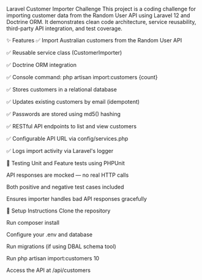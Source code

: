 Laravel Customer Importer Challenge
This project is a coding challenge for importing customer data from the Random User API using Laravel 12 and Doctrine ORM. It demonstrates clean code architecture, service reusability, third-party API integration, and test coverage.

✨ Features
✅ Import Australian customers from the Random User API

✅ Reusable service class (CustomerImporter)

✅ Doctrine ORM integration

✅ Console command: php artisan import:customers {count}

✅ Stores customers in a relational database

✅ Updates existing customers by email (idempotent)

✅ Passwords are stored using md5() hashing

✅ RESTful API endpoints to list and view customers

✅ Configurable API URL via config/services.php

✅ Logs import activity via Laravel's logger

🧪 Testing
Unit and Feature tests using PHPUnit

API responses are mocked — no real HTTP calls

Both positive and negative test cases included

Ensures importer handles bad API responses gracefully

🔧 Setup Instructions
Clone the repository

Run composer install

Configure your .env and database

Run migrations (if using DBAL schema tool)

Run php artisan import:customers 10

Access the API at /api/customers
